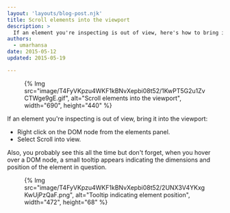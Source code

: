 ```yaml
---
layout: 'layouts/blog-post.njk'
title: Scroll elements into the viewport
description: >
  If an element you're inspecting is out of view, here's how to bring it into the viewport.
authors:
  - umarhansa
date: 2015-05-12
updated: 2015-05-19

---
```


<figure>
{% Img src="image/T4FyVKpzu4WKF1kBNvXepbi08t52/1KwPT5G2u1ZvCTWge9gE.gif", alt="Scroll elements into the viewport", width="690", height="440" %}
</figure>



If an element you're inspecting is out of view, bring it into the viewport:

- Right click on the DOM node from the elements panel.
- Select Scroll into view.

Also, you probably see this all the time but don't forget, when you hover over a DOM node, a small tooltip appears indicating the dimensions and position of the element in question.

<figure>
{% Img src="image/T4FyVKpzu4WKF1kBNvXepbi08t52/2UNX3V4YKxgKwUjPzQaF.png", alt="Tooltip indicating element position", width="472", height="68" %}
</figure>
